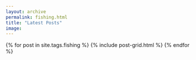 ```yaml
---
layout: archive
permalink: fishing.html
title: "Latest Posts"
image:
---
```


<div class="tiles">
{% for post in site.tags.fishing %}
    {% include post-grid.html %}
{% endfor %}
</div><!-- /.tiles -->